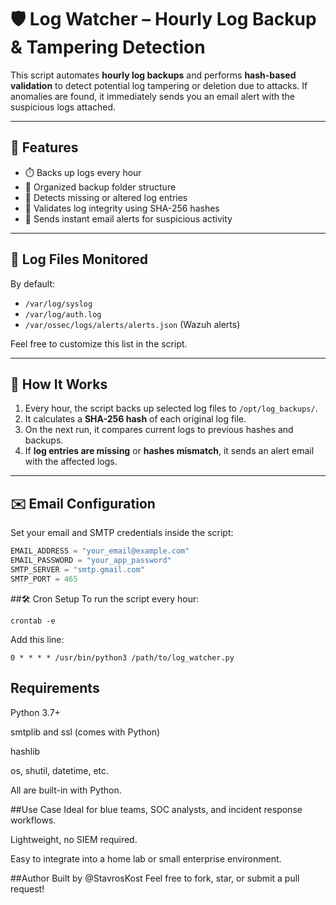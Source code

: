 # 🛡️ Log Watcher – Hourly Log Backup & Tampering Detection

This script automates **hourly log backups** and performs **hash-based validation** to detect potential log tampering or deletion due to attacks. If anomalies are found, it immediately sends you an email alert with the suspicious logs attached.

---

## 🚀 Features

- ⏱️ Backs up logs every hour
- 📁 Organized backup folder structure
- 🧩 Detects missing or altered log entries
- 🔐 Validates log integrity using SHA-256 hashes
- 📧 Sends instant email alerts for suspicious activity

---

## 📂 Log Files Monitored

By default:
- `/var/log/syslog`
- `/var/log/auth.log`
- `/var/ossec/logs/alerts/alerts.json` (Wazuh alerts)

Feel free to customize this list in the script.

---

## 🧠 How It Works

1. Every hour, the script backs up selected log files to `/opt/log_backups/`.
2. It calculates a **SHA-256 hash** of each original log file.
3. On the next run, it compares current logs to previous hashes and backups.
4. If **log entries are missing** or **hashes mismatch**, it sends an alert email with the affected logs.

---

## ✉️ Email Configuration

Set your email and SMTP credentials inside the script:

```python
EMAIL_ADDRESS = "your_email@example.com"
EMAIL_PASSWORD = "your_app_password"
SMTP_SERVER = "smtp.gmail.com"
SMTP_PORT = 465
```

##🛠️ Cron Setup
To run the script every hour:
```
crontab -e
```
Add this line:
```
0 * * * * /usr/bin/python3 /path/to/log_watcher.py
```

## Requirements
Python 3.7+

smtplib and ssl (comes with Python)

hashlib

os, shutil, datetime, etc.

All are built-in with Python.

##Use Case
Ideal for blue teams, SOC analysts, and incident response workflows.

Lightweight, no SIEM required.

Easy to integrate into a home lab or small enterprise environment.

##Author
Built by @StavrosKost
Feel free to fork, star, or submit a pull request!
